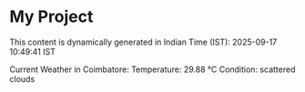 # My Project

This content is dynamically generated in Indian Time (IST): 2025-09-17 10:49:41 IST


Current Weather in Coimbatore:
Temperature: 29.88 °C
Condition: scattered clouds
